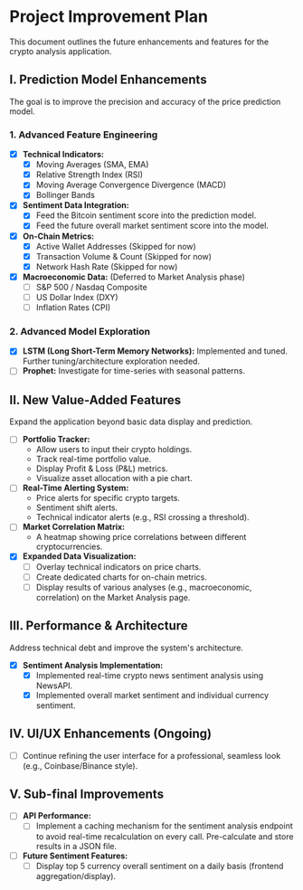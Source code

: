 # Project Improvement Plan

This document outlines the future enhancements and features for the crypto analysis application.

## I. Prediction Model Enhancements

The goal is to improve the precision and accuracy of the price prediction model.

### 1. Advanced Feature Engineering
- [x] **Technical Indicators:**
  - [x] Moving Averages (SMA, EMA)
  - [x] Relative Strength Index (RSI)
  - [x] Moving Average Convergence Divergence (MACD)
  - [x] Bollinger Bands
- [x] **Sentiment Data Integration:**
  - [x] Feed the Bitcoin sentiment score into the prediction model.
  - [x] Feed the future overall market sentiment score into the model.
- [x] **On-Chain Metrics:**
  - [x] Active Wallet Addresses (Skipped for now)
  - [x] Transaction Volume & Count (Skipped for now)
  - [x] Network Hash Rate (Skipped for now)
- [x] **Macroeconomic Data:** (Deferred to Market Analysis phase)
  - [ ] S&P 500 / Nasdaq Composite
  - [ ] US Dollar Index (DXY)
  - [ ] Inflation Rates (CPI)

### 2. Advanced Model Exploration
- [x] **LSTM (Long Short-Term Memory Networks):** Implemented and tuned. Further tuning/architecture exploration needed.
- [ ] **Prophet:** Investigate for time-series with seasonal patterns.

## II. New Value-Added Features

Expand the application beyond basic data display and prediction.

- [ ] **Portfolio Tracker:**
  - Allow users to input their crypto holdings.
  - Track real-time portfolio value.
  - Display Profit & Loss (P&L) metrics.
  - Visualize asset allocation with a pie chart.
- [ ] **Real-Time Alerting System:**
  - Price alerts for specific crypto targets.
  - Sentiment shift alerts.
  - Technical indicator alerts (e.g., RSI crossing a threshold).
- [ ] **Market Correlation Matrix:**
  - A heatmap showing price correlations between different cryptocurrencies.
- [x] **Expanded Data Visualization:**
  - [ ] Overlay technical indicators on price charts.
  - [ ] Create dedicated charts for on-chain metrics.
  - [ ] Display results of various analyses (e.g., macroeconomic, correlation) on the Market Analysis page.

## III. Performance & Architecture

Address technical debt and improve the system's architecture.

- [x] **Sentiment Analysis Implementation:**
  - [x] Implemented real-time crypto news sentiment analysis using NewsAPI.
  - [x] Implemented overall market sentiment and individual currency sentiment.

## IV. UI/UX Enhancements (Ongoing)
- [ ] Continue refining the user interface for a professional, seamless look (e.g., Coinbase/Binance style).

## V. Sub-final Improvements
- [ ] **API Performance:**
  - [ ] Implement a caching mechanism for the sentiment analysis endpoint to avoid real-time recalculation on every call. Pre-calculate and store results in a JSON file.
- [ ] **Future Sentiment Features:**
  - [ ] Display top 5 currency overall sentiment on a daily basis (frontend aggregation/display).